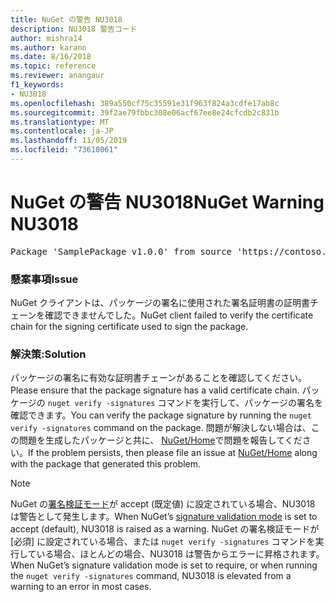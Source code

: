 ```yaml
---
title: NuGet の警告 NU3018
description: NU3018 警告コード
author: mishra14
ms.author: karann
ms.date: 8/16/2018
ms.topic: reference
ms.reviewer: anangaur
f1_keywords:
- NU3018
ms.openlocfilehash: 389a550cf75c35591e31f963f824a3cdfe17ab8c
ms.sourcegitcommit: 39f2ae79fbbc308e06acf67ee8e24cfcdb2c831b
ms.translationtype: MT
ms.contentlocale: ja-JP
ms.lasthandoff: 11/05/2019
ms.locfileid: "73610061"
---
```

# <a name="nuget-warning-nu3018"></a><span data-ttu-id="9242d-103">NuGet の警告 NU3018</span><span class="sxs-lookup"><span data-stu-id="9242d-103">NuGet Warning NU3018</span></span>

<pre>Package 'SamplePackage v1.0.0' from source 'https://contoso.com/index.json': The primary signature found a chain building issue: A certificate chain processed, but terminated in a root certificate which is not trusted by the trust provider.</pre>

### <a name="issue"></a><span data-ttu-id="9242d-104">懸案事項</span><span class="sxs-lookup"><span data-stu-id="9242d-104">Issue</span></span>

<span data-ttu-id="9242d-105">NuGet クライアントは、パッケージの署名に使用された署名証明書の証明書チェーンを確認できませんでした。</span><span class="sxs-lookup"><span data-stu-id="9242d-105">NuGet client failed to verify the certificate chain for the signing certificate used to sign the package.</span></span>


### <a name="solution"></a><span data-ttu-id="9242d-106">解決策:</span><span class="sxs-lookup"><span data-stu-id="9242d-106">Solution</span></span>

<span data-ttu-id="9242d-107">パッケージの署名に有効な証明書チェーンがあることを確認してください。</span><span class="sxs-lookup"><span data-stu-id="9242d-107">Please ensure that the package signature has a valid certificate chain.</span></span> <span data-ttu-id="9242d-108">パッケージの `nuget verify -signatures` コマンドを実行して、パッケージの署名を確認できます。</span><span class="sxs-lookup"><span data-stu-id="9242d-108">You can verify the package signature by running the `nuget verify -signatures` command on the package.</span></span> <span data-ttu-id="9242d-109">問題が解決しない場合は、この問題を生成したパッケージと共に、 [NuGet/Home](https://github.com/NuGet/Home/issues)で問題を報告してください。</span><span class="sxs-lookup"><span data-stu-id="9242d-109">If the problem persists, then please file an issue at [NuGet/Home](https://github.com/NuGet/Home/issues) along with the package that generated this problem.</span></span>


> [!Note]
> <span data-ttu-id="9242d-110">NuGet の[署名検証モード](https://docs.microsoft.com/nuget/consume-packages/installing-signed-packages#configure-package-signature-requirements)が accept (既定値) に設定されている場合、NU3018 は警告として発生します。</span><span class="sxs-lookup"><span data-stu-id="9242d-110">When NuGet’s [signature validation mode](https://docs.microsoft.com/nuget/consume-packages/installing-signed-packages#configure-package-signature-requirements) is set to accept (default), NU3018 is raised as a warning.</span></span> <span data-ttu-id="9242d-111">NuGet の署名検証モードが [必須] に設定されている場合、または `nuget verify -signatures` コマンドを実行している場合、ほとんどの場合、NU3018 は警告からエラーに昇格されます。</span><span class="sxs-lookup"><span data-stu-id="9242d-111">When NuGet’s signature validation mode is set to require, or when running the `nuget verify -signatures` command, NU3018 is elevated from a warning to an error in most cases.</span></span> 